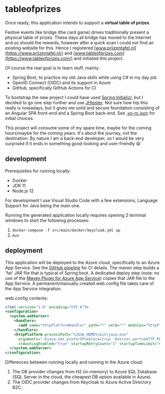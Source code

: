 # tableofprizes

Once ready, this application intends to support a **virtual table of prizes**.

Festive events like bridge (the card game) drives traditionally present a physical table of prizes. These days all bridge has moved to the Internet and so should the rewards, however after a quick scan I could not find an existing website for this. Hence I registered [www.prijzentafel.nl](https://www.prijzentafel.nl/) and [www.tableofprizes.com](https://www.tableofprizes.com/) and initiated this project.

Of course the real goal is to learn stuff, mainly:

- Spring Boot, to practice my old Java skills while using C# in my day job
- OpenID Connect (OIDC) and its support in Azure
- GitHub, specifically GitHub Actions for CI

To bootstrap the new project I could have used [Spring Initializr](https://start.spring.io/), but I decided to go one step further and use [JHipster](https://www.jhipster.tech/). Not sure how hip this really is nowadays, but it gives me solid and secure foundation consisting of an Angular SPA front-end and a Spring Boot back-end. See [.yo-rc.json](.yo-rc.json) for initial choices.

This project will consume some of my spare time, maybe for the coming hours/maybe for the coming years. It's about the journey, not the destination. By nature I am a back-end developer, so I would be very surprised if it ends in something good-looking and user-friendly :smiley:

## development

Prerequisites for running locally:

- Docker
- JDK 11
- Node.js 12

For development I use Visual Studio Code with a few extensions, Language Support for Java being the main one.

Running the generated application locally requires opening 2 terminal windows to start the following processes:

1. `docker-compose -f src/main/docker/keycloak.yml up`
2. `mvn`

## deployment

This application will be deployed to the Azure cloud, specifically to an Azure App Service. See the [GitHub pipeline](.github/workflows/ci.yml) for CI details. The maven step builds a 'fat' JAR file that is typical of Spring boot. A dedicated deploy step (note: no use of the [Maven Plugin for Azure App Service](https://github.com/Microsoft/azure-maven-plugins/tree/master/azure-webapp-maven-plugin)) copies that JAR file to the App Service. A permanent/manually created web.config file takes care of the App Service integration.

web.config contents:

```xml
<?xml version="1.0" encoding="UTF-8"?>
<configuration>
  <system.webServer>
    <handlers>
      <add name="httpPlatformHandler" path="*" verb="*" modules="httpPlatformHandler" resourceType="Unspecified" />
    </handlers>
    <httpPlatform processPath="%JAVA_HOME%\bin\java.exe"
      arguments="-Djava.net.preferIPv4Stack=true -Dserver.port=%HTTP_PLATFORM_PORT% -jar &quot;%HOME%\site\wwwroot\app.jar&quot;"
      stdoutLogEnabled="true" startupRetryCount="1" startupTimeLimit="600" requestTimeout="00:02:00" />
  </system.webServer>
</configuration>
```

Differences between running locally and running in the Azure cloud:

1. The DB provider changes from H2 (in-memory) to Azure SQL Database (SQL Server in the cloud, the cheapest DB option available in Azure).
2. The OIDC provider changes from Keycloak to Azure Active Directory B2C.
